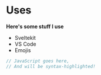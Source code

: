 # Uses

**Here's some stuff I use**

- Sveltekit
- VS Code
- Emojis

```js
// JavaScript goes here,
// And will be syntax-highlighted!
```
